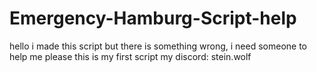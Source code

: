 # Emergency-Hamburg-Script-help
hello i made this script but there is something wrong, i need someone to help me please this is my first script
my discord: stein.wolf
